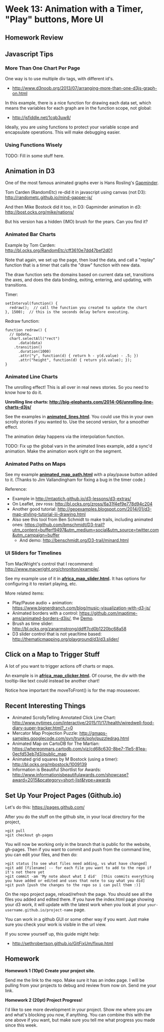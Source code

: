 
# Week 13: Animation with a Timer, "Play" buttons, More UI


## Homework Review

## Javascript Tips

### More Than One Chart Per Page

One way is to use multiple div tags, with different id's.

* http://www.d3noob.org/2013/07/arranging-more-than-one-d3js-graph-on.html

In this example, there is a nice function for drawing each data set, which means the variables for each graph are in the function scope, not global:

* http://jsfiddle.net/1cqb3uw8/

Ideally, you are using functions to protect your variable scope and encapsulate operations.  This will make debugging easier.

### Using Functions Wisely

TODO: Fill in some stuff here.


## Animation in D3

One of the most famous animated graphs ever is Hans Rosling's [Gapminder](http://www.gapminder.org/world/#$majorMode=chart$is;shi=t;ly=2003;lb=f;il=t;fs=11;al=30;stl=t;st=t;nsl=t;se=t$wst;tts=C$ts;sp=5.59290322580644;ti=2013$zpv;v=0$inc_x;mmid=XCOORDS;iid=phAwcNAVuyj1jiMAkmq1iMg;by=ind$inc_y;mmid=YCOORDS;iid=phAwcNAVuyj2tPLxKvvnNPA;by=ind$inc_s;uniValue=8.21;iid=phAwcNAVuyj0XOoBL_n5tAQ;by=ind$inc_c;uniValue=255;gid=CATID0;by=grp$map_x;scale=log;dataMin=194;dataMax=96846$map_y;scale=lin;dataMin=23;dataMax=86$map_s;sma=49;smi=2.65$cd;bd=0$inds=;example=75).

Tom Carden (RandomEtc) re-did it in javascript using canvas (not D3):
http://randometc.github.io/mind-gapper-js/

And then Mike Bostock did it too, in D3: Gapminder animation in d3: http://bost.ocks.org/mike/nations/

But his version has a hidden (IMO) brush for the years. Can you find it?


### Animated Bar Charts

Example by Tom Carden: http://bl.ocks.org/RandomEtc/cff3610e7dd47bef2d01

Note that again, we set up the page, then load the data, and call a "replay" function that is a timer that calls the "draw" function with new data.

The draw function sets the domains based on current data set, transitions the axes, and does the data binding, exiting, entering, and updating, with transitions.

Timer:

````
setInterval(function() {
  redraw();  // call the function you created to update the chart
}, 1500);  // this is the seconds delay before executing.
````

Redraw function:

````
function redraw() {
  // Update…
  chart.selectAll("rect")
      .data(data)
    .transition()
      .duration(1000)
      .attr("y", function(d) { return h - y(d.value) - .5; })
      .attr("height", function(d) { return y(d.value); });
}
````

### Animated Line Charts

The unrolling effect!  This is all over in real news stories.  So you need to know how to do it.

**Unrolling line charts: http://big-elephants.com/2014-06/unrolling-line-charts-d3js/**

See the examples in **[animated_lines.html](animated_lines.html)**.  You could use this in your own scrolly stories if you wanted to.  Use the second version, for a smoother effect.

The animation delay happens via the interpolation function.

TODO: Fix up the global vars in the animated lines example, add a sync'd animation. Make the animation work right on the segment.


### Animated Paths on Maps

See my example **[animated_map_path.html](animated_map_path.html)** with a play/pause button added to it. (Thanks to Jim Vallandingham for fixing a bug in the timer code.)

Reference:

* Example in http://mtaptich.github.io/d3-lessons/d3-extras/
* On Leaflet, zev ross: http://bl.ocks.org/zross/6a31f4ef9e778d94c204
* Another good tutorial: http://geoexamples.blogspot.com/2014/01/d3-map-styling-tutorial-iii-drawing.html
* Also see this tool from Ben Schmidt to make trails, including animated ones: https://github.com/bmschmidt/D3-trail?utm_content=bufferf9497&utm_medium=social&utm_source=twitter.com&utm_campaign=buffer
  * And demo: http://benschmidt.org/D3-trail/minard.html



### UI Sliders for Timelines

Tom MacWright's control that I recommend: http://www.macwright.org/chroniton/example/.

See my example use of it in **[africa_map_slider.html](africa_map_slider.html).** It has options for configuring it to restart playing, etc.

More related items:

* Play/Pause audio + animation: https://www.bignerdranch.com/blog/music-visualization-with-d3-js/
* Animated borders with a control: https://github.com/maptime-ams/animated-borders-d3js/, the [Demo](http://maptime-ams.github.io/animated-borders-d3js/tutorial/13/).
* Brush as time slider: http://bl.ocks.org/zanarmstrong/ddff7cd0b1220bc68a58
* D3 slider control that is not year/time based: http://thematicmapping.org/playground/d3/d3.slider/


## Click on a Map to Trigger Stuff

A lot of you want to trigger actions off charts or maps.

An example is in **[africa_map_clicker.html](africa_map_clicker.html).**  Of course, the div with the tooltip-like text could instead be another chart!

Notice how important the moveToFront() is for the map mouseover.


## Recent Interesting Things

* Animated ScrollyTelling Annotated Click Line Chart: http://www.nytimes.com/interactive/2015/11/17/health/wiredwell-food-diary-super-tracker.html?_r=0
* Mercator Map Projection Puzzle: http://gmaps-samples.googlecode.com/svn/trunk/poly/puzzledrag.html
* Animated Map on CartoDB for The Martian: https://whereonmars.cartodb.com/viz/cd68c630-8be7-11e5-81ea-0ecfd53eb7d3/public_map
* Animated grid squares by M Bostock (using a timer): http://bl.ocks.org/mbostock/1009139
* Information is Beautiful Shortlist for Awards: http://www.informationisbeautifulawards.com/showcase?award=2015&pcategory=short-list&type=awards 


## Set Up Your Project Pages (Github.io)

Let's do this:
https://pages.github.com/

After you do the stuff on the github site, in your local directory for the project,

````
>git pull
>git checkout gh-pages
````

You will now be working only in the branch that is public for the website, gh-pages.  Then if you want to commit and push from the command line, you can edit your files, and then do:

````
>git status [to see what files need adding, vs what have changed]
>git add [filename] -- for each file you want to add to the repo if it's not there yet
>git commit -am 'My note about what I did'  [this commits everything you have added or edited and uses that note to say what you did]
>git push [push the changes to the repo so i can pull them :)]
````

On the repo project page, reload/refresh the page. You should see all the files you added and edited there.  If you have the index.html page showing your d3 work, it will update with the latest work when you look at
your `your-username.github.io/project-name` page.

You can work in a github GUI or some other way if you want.  Just make sure you check your work is visible in the url view.

If you screw yourself up, this guide might help:

 * http://sethrobertson.github.io/GitFixUm/fixup.html


## Homework

**Homework 1 (10pt) Create your project site.**

Send me the link to the repo. Make sure it has an index page.  I will be pulling from your projects to debug and review from now on.  Send me your link.

**Homework 2 (20pt) Project Progress!**

I'd like to see more development in your project.  Show me where you are and what's blocking you now, if anything.  You can combine this with the one above if you want, but make sure you tell me what progress you made since this week.




